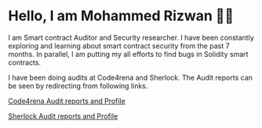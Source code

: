 Hello, I am Mohammed Rizwan :raising_hand_man:
================================

I am Smart contract Auditor and Security researcher. I have been constantly exploring and learning about smart contract security from the past 7 months. In parallel, I am putting my all efforts to find bugs in Solidity smart contracts. 

I have been doing audits at Code4rena and Sherlock. The Audit reports can be seen by redirecting from following links.

[Code4rena Audit reports and Profile](https://code4rena.com/@MohammedRizwan)

[Sherlock Audit reports and Profile](https://audits.sherlock.xyz/watson/MohammedRizwan)
